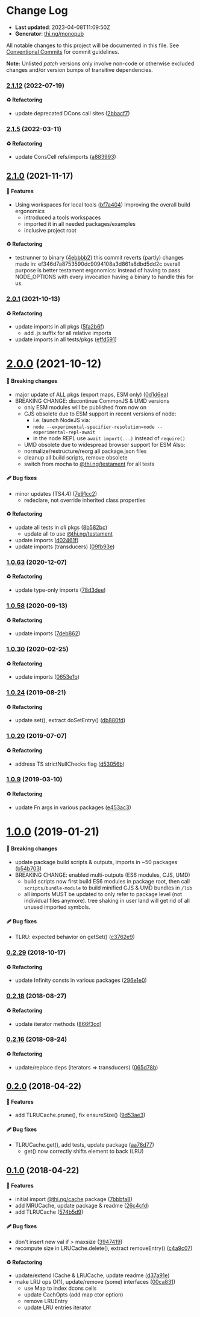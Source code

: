 # Change Log

- **Last updated**: 2023-04-08T11:09:50Z
- **Generator**: [thi.ng/monopub](https://thi.ng/monopub)

All notable changes to this project will be documented in this file.
See [Conventional Commits](https://conventionalcommits.org/) for commit guidelines.

**Note:** Unlisted _patch_ versions only involve non-code or otherwise excluded changes
and/or version bumps of transitive dependencies.

### [2.1.12](https://github.com/thi-ng/umbrella/tree/@thi.ng/cache@2.1.12) (2022-07-19)

#### ♻️ Refactoring

- update deprecated DCons call sites ([2bbacf7](https://github.com/thi-ng/umbrella/commit/2bbacf7))

### [2.1.5](https://github.com/thi-ng/umbrella/tree/@thi.ng/cache@2.1.5) (2022-03-11)

#### ♻️ Refactoring

- update ConsCell refs/imports ([a883993](https://github.com/thi-ng/umbrella/commit/a883993))

## [2.1.0](https://github.com/thi-ng/umbrella/tree/@thi.ng/cache@2.1.0) (2021-11-17)

#### 🚀 Features

- Using workspaces for local tools ([bf7a404](https://github.com/thi-ng/umbrella/commit/bf7a404))
  Improving the overall build ergonomics
  - introduced a tools workspaces
  - imported it in all needed packages/examples
  - inclusive project root

#### ♻️ Refactoring

- testrunner to binary ([4ebbbb2](https://github.com/thi-ng/umbrella/commit/4ebbbb2))
  this commit reverts (partly) changes made in:
  ef346d7a8753590dc9094108a3d861a8dbd5dd2c
  overall purpose is better testament ergonomics:
  instead of having to pass NODE_OPTIONS with every invocation
  having a binary to handle this for us.

### [2.0.1](https://github.com/thi-ng/umbrella/tree/@thi.ng/cache@2.0.1) (2021-10-13)

#### ♻️ Refactoring

- update imports in all pkgs ([5fa2b6f](https://github.com/thi-ng/umbrella/commit/5fa2b6f))
  - add .js suffix for all relative imports
- update imports in all tests/pkgs ([effd591](https://github.com/thi-ng/umbrella/commit/effd591))

# [2.0.0](https://github.com/thi-ng/umbrella/tree/@thi.ng/cache@2.0.0) (2021-10-12)

#### 🛑 Breaking changes

- major update of ALL pkgs (export maps, ESM only) ([0d1d6ea](https://github.com/thi-ng/umbrella/commit/0d1d6ea))
- BREAKING CHANGE: discontinue CommonJS & UMD versions
  - only ESM modules will be published from now on
  - CJS obsolete due to ESM support in recent versions of node:
    - i.e. launch NodeJS via:
    - `node --experimental-specifier-resolution=node --experimental-repl-await`
    - in the node REPL use `await import(...)` instead of `require()`
  - UMD obsolete due to widespread browser support for ESM
  Also:
  - normalize/restructure/reorg all package.json files
  - cleanup all build scripts, remove obsolete
  - switch from mocha to [@thi.ng/testament](https://github.com/thi-ng/umbrella/tree/main/packages/testament) for all tests

#### 🩹 Bug fixes

- minor updates (TS4.4) ([7e91cc2](https://github.com/thi-ng/umbrella/commit/7e91cc2))
  - redeclare, not override inherited class properties

#### ♻️ Refactoring

- update all tests in _all_ pkgs ([8b582bc](https://github.com/thi-ng/umbrella/commit/8b582bc))
  - update all to use [@thi.ng/testament](https://github.com/thi-ng/umbrella/tree/main/packages/testament)
- update imports ([d02461f](https://github.com/thi-ng/umbrella/commit/d02461f))
- update imports (transducers) ([09fb93e](https://github.com/thi-ng/umbrella/commit/09fb93e))

### [1.0.63](https://github.com/thi-ng/umbrella/tree/@thi.ng/cache@1.0.63) (2020-12-07)

#### ♻️ Refactoring

- update type-only imports ([78d3dee](https://github.com/thi-ng/umbrella/commit/78d3dee))

### [1.0.58](https://github.com/thi-ng/umbrella/tree/@thi.ng/cache@1.0.58) (2020-09-13)

#### ♻️ Refactoring

- update imports ([7deb862](https://github.com/thi-ng/umbrella/commit/7deb862))

### [1.0.30](https://github.com/thi-ng/umbrella/tree/@thi.ng/cache@1.0.30) (2020-02-25)

#### ♻️ Refactoring

- update imports ([0653e1b](https://github.com/thi-ng/umbrella/commit/0653e1b))

### [1.0.24](https://github.com/thi-ng/umbrella/tree/@thi.ng/cache@1.0.24) (2019-08-21)

#### ♻️ Refactoring

- update set(), extract doSetEntry() ([db880fd](https://github.com/thi-ng/umbrella/commit/db880fd))

### [1.0.20](https://github.com/thi-ng/umbrella/tree/@thi.ng/cache@1.0.20) (2019-07-07)

#### ♻️ Refactoring

- address TS strictNullChecks flag ([d53056b](https://github.com/thi-ng/umbrella/commit/d53056b))

### [1.0.9](https://github.com/thi-ng/umbrella/tree/@thi.ng/cache@1.0.9) (2019-03-10)

#### ♻️ Refactoring

- update Fn args in various packages ([e453ac3](https://github.com/thi-ng/umbrella/commit/e453ac3))

# [1.0.0](https://github.com/thi-ng/umbrella/tree/@thi.ng/cache@1.0.0) (2019-01-21)

#### 🛑 Breaking changes

- update package build scripts & outputs, imports in ~50 packages ([b54b703](https://github.com/thi-ng/umbrella/commit/b54b703))
- BREAKING CHANGE: enabled multi-outputs (ES6 modules, CJS, UMD)
  - build scripts now first build ES6 modules in package root, then call
    `scripts/bundle-module` to build minified CJS & UMD bundles in `/lib`
  - all imports MUST be updated to only refer to package level
    (not individual files anymore). tree shaking in user land will get rid of
    all unused imported symbols.

#### 🩹 Bug fixes

- TLRU: expected behavior on getSet() ([c3762e9](https://github.com/thi-ng/umbrella/commit/c3762e9))

### [0.2.29](https://github.com/thi-ng/umbrella/tree/@thi.ng/cache@0.2.29) (2018-10-17)

#### ♻️ Refactoring

- update Infinity consts in various packages ([296e1e0](https://github.com/thi-ng/umbrella/commit/296e1e0))

### [0.2.18](https://github.com/thi-ng/umbrella/tree/@thi.ng/cache@0.2.18) (2018-08-27)

#### ♻️ Refactoring

- update iterator methods ([866f3cd](https://github.com/thi-ng/umbrella/commit/866f3cd))

### [0.2.16](https://github.com/thi-ng/umbrella/tree/@thi.ng/cache@0.2.16) (2018-08-24)

#### ♻️ Refactoring

- update/replace deps (iterators => transducers) ([065d78b](https://github.com/thi-ng/umbrella/commit/065d78b))

## [0.2.0](https://github.com/thi-ng/umbrella/tree/@thi.ng/cache@0.2.0) (2018-04-22)

#### 🚀 Features

- add TLRUCache.prune(), fix ensureSize() ([9d53ae3](https://github.com/thi-ng/umbrella/commit/9d53ae3))

#### 🩹 Bug fixes

- TLRUCache.get(), add tests, update package ([aa78d77](https://github.com/thi-ng/umbrella/commit/aa78d77))
  - get() now correctly shifts element to back (LRU)

## [0.1.0](https://github.com/thi-ng/umbrella/tree/@thi.ng/cache@0.1.0) (2018-04-22)

#### 🚀 Features

- initial import [@thi.ng/cache](https://github.com/thi-ng/umbrella/tree/main/packages/cache) package ([7bbbfa8](https://github.com/thi-ng/umbrella/commit/7bbbfa8))
- add MRUCache, update package & readme ([26c4cfd](https://github.com/thi-ng/umbrella/commit/26c4cfd))
- add TLRUCache ([574b5d9](https://github.com/thi-ng/umbrella/commit/574b5d9))

#### 🩹 Bug fixes

- don't insert new val if > maxsize ([3947419](https://github.com/thi-ng/umbrella/commit/3947419))
- recompute size in LRUCache.delete(), extract removeEntry() ([c4a9c07](https://github.com/thi-ng/umbrella/commit/c4a9c07))

#### ♻️ Refactoring

- update/extend ICache & LRUCache, update readme ([d37a91e](https://github.com/thi-ng/umbrella/commit/d37a91e))
- make LRU ops O(1), update/remove (some) interfaces ([00ca831](https://github.com/thi-ng/umbrella/commit/00ca831))
  - use Map to index dcons cells
  - update CachOpts (add map ctor option)
  - remove LRUEntry
  - update LRU entries iterator
